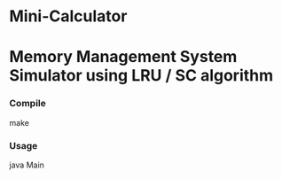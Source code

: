 # Mini-Calculator
# Memory Management System Simulator using LRU / SC algorithm

<p><h3>Compile</h3></p>
make

<h3><p>Usage</h3></p>
java Main

